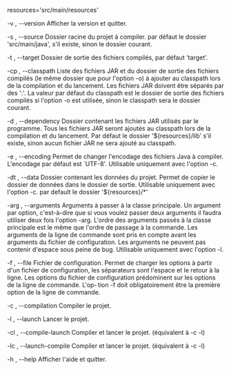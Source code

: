 resources='src/main/resources'

-v , --version Afficher la version et quitter.

-s , --source Dossier racine du projet à compiler. par défaut le dossier 'src/main/java', s'il existe, sinon le dossier courant.

-t , --target Dossier de sortie des fichiers compilés, par défaut 'target'.

-cp  ,  --classpath  Liste  des  fichiers JAR et du dossier de sortie des fichiers compilés (le même dossier que pour l'option -o) à
ajouter au classpath lors de la compilation et du lancement. Les fichiers JAR doivent être séparés par des ':'. La valeur par défaut
du classpath est le dossier de sortie des fichiers compilés si l'option -o est utilisée, sinon le classpath sera le dossier courant.

-d  ,  --dependency  Dossier contenant les fichiers JAR utilisés par le programme. Tous les fichiers JAR seront ajoutés au classpath
lors de la compilation et du lancement. Par défaut le dossier '${resources}/lib' s'il existe, sinon aucun fichier JAR ne sera ajouté au classpath.

-e  , --encoding Permet de changer l'encodage des fichiers Java à compiler. L'encodage par défaut est `UTF-8'. Utilisable uniquement
avec l'option -c.

-dt , --data Dossier contenant les données du projet. Permet de copier le dossier de données dans le dossier de  sortie.  Utilisable
uniquement avec l'option -c. par default le dossier '${resources}/*'

-arg  ,  --arguments  Arguments à passer à la classe principale. Un argument par option, c'est-à-dire que si vous voulez passer deux
arguments il faudra utiliser deux fois l'option -arg. L'ordre des arguments passés à la classe principale est le même que l'ordre de
passage  à  la  commande. Les arguments de la ligne de commande sont pris en compte avant les arguments du fichier de configuration.
Les arguments ne peuvent pas contenir d'espace sous peine de bug. Utilisable uniquement avec l'option -l.

-f , --file Fichier de configuration. Permet de charger les options à partir d'un fichier de  configuration,  les  séparateurs  sont
l'espace et le retour à la ligne. Les options du fichier de configuration prédominent sur les options de la ligne de commande. L'op‐
tion -f doit obligatoirement être la première option de la ligne de commande.

-c , --compilation Compiler le projet.

-l , --launch Lancer le projet.

-cl , --compile-launch Compiler et lancer le projet. (équivalent à -c -l)

-lc , --launch-compile Compiler et lancer le projet. (équivalent à -c -l)

-h , --help Afficher l'aide et quitter.